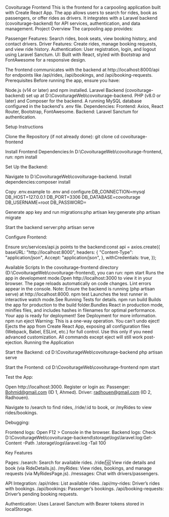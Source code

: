 Covoiturage Frontend
This is the frontend for a carpooling application built with Create React App. The app allows users to search for rides, book as passengers, or offer rides as drivers. It integrates with a Laravel backend (covoiturage-backend) for API services, authentication, and data management.
Project Overview
The carpooling app provides:

Passenger Features: Search rides, book seats, view booking history, and contact drivers.
Driver Features: Create rides, manage booking requests, and view ride history.
Authentication: User registration, login, and logout using Laravel Sanctum.
UI: Built with React, styled with Bootstrap and FontAwesome for a responsive design.

The frontend communicates with the backend at http://localhost:8000/api for endpoints like /api/rides, /api/bookings, and /api/booking-requests.
Prerequisites
Before running the app, ensure you have:

Node.js (v14 or later) and npm installed.
Laravel Backend (covoiturage-backend) set up at D:\CovoiturageWeb\covoiturage-backend.
PHP (v8.0 or later) and Composer for the backend.
A running MySQL database configured in the backend's .env file.
Dependencies:
Frontend: Axios, React Router, Bootstrap, FontAwesome.
Backend: Laravel Sanctum for authentication.

Setup Instructions

Clone the Repository (if not already done):
git clone <repository-url>
cd covoiturage-frontend

Install Frontend Dependencies:In D:\CovoiturageWeb\covoiturage-frontend, run:
npm install

Set Up the Backend:

Navigate to D:\CovoiturageWeb\covoiturage-backend.
Install dependencies:composer install

Copy .env.example to .env and configure:DB_CONNECTION=mysql
DB_HOST=127.0.0.1
DB_PORT=3306
DB_DATABASE=covoiturage
DB_USERNAME=root
DB_PASSWORD=

Generate app key and run migrations:php artisan key:generate
php artisan migrate

Start the backend server:php artisan serve

Configure Frontend:

Ensure src/services/api.js points to the backend:const api = axios.create({
baseURL: "http://localhost:8000",
headers: {
"Content-Type": "application/json",
Accept: "application/json",
},
withCredentials: true,
});

Available Scripts
In the covoiturage-frontend directory (D:\CovoiturageWeb\covoiturage-frontend), you can run:
npm start
Runs the app in development mode.Open http://localhost:3000 to view it in your browser.
The page reloads automatically on code changes. Lint errors appear in the console.
Note: Ensure the backend is running (php artisan serve) at http://localhost:8000.
npm test
Launches the test runner in interactive watch mode.See Running Tests for details.
npm run build
Builds the app for production to the build folder.Bundles React in production mode, minifies files, and includes hashes in filenames for optimal performance.
Your app is ready for deployment! See Deployment for more information.
npm run eject
Warning: This is a one-way operation. You can't undo eject!
Ejects the app from Create React App, exposing all configuration files (Webpack, Babel, ESLint, etc.) for full control. Use this only if you need advanced customization. All commands except eject will still work post-ejection.
Running the Application

Start the Backend:
cd D:\CovoiturageWeb\covoiturage-backend
php artisan serve

Start the Frontend:
cd D:\CovoiturageWeb\covoiturage-frontend
npm start

Test the App:

Open http://localhost:3000.
Register or login as:
Passenger: Bohmid@gmail.com (ID 1, Ahmed).
Driver: radhouen@gmail.com (ID 2, Radhouen).

Navigate to /search to find rides, /ride/:id to book, or /myRides to view rides/bookings.

Debugging:

Frontend logs: Open F12 > Console in the browser.
Backend logs: Check D:\CovoiturageWeb\covoiturage-backend\storage\logs\laravel.log:Get-Content -Path .\storage\logs\laravel.log -Tail 100

Key Features

Pages:
/search: Search for available rides.
/ride/:id: View ride details and book (via RideDetails.js).
/myRides: View rides, bookings, and manage requests (via MyRidesPage.js).
/messages: Chat with drivers/passengers.

API Integration:
/api/rides: List available rides.
/api/my-rides: Driver’s rides with bookings.
/api/bookings: Passenger’s bookings.
/api/booking-requests: Driver’s pending booking requests.

Authentication: Uses Laravel Sanctum with Bearer tokens stored in localStorage.
